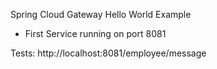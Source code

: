 Spring Cloud Gateway Hello World Example

- First Service running on port 8081

Tests:
http://localhost:8081/employee/message